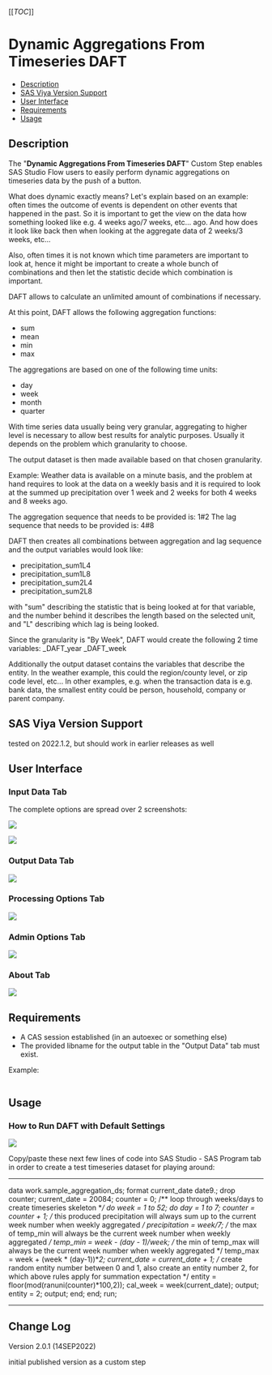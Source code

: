 [[_TOC_]]

# Dynamic Aggregations From Timeseries DAFT

* [Description](#description)
* [SAS Viya Version Support](#sas-viya-version-support)
* [User Interface](#user-interface)
* [Requirements](#requirements)
* [Usage](#usage)

## Description

The "**Dynamic Aggregations From Timeseries DAFT**" Custom Step enables SAS Studio Flow users to easily perform dynamic aggregations on timeseries data by the push of a button.

What does dynamic exactly means?
Let's explain based on an example: often times the outcome of events is dependent on other events that happened in the past. So it is important to get the view on the data how something looked like e.g. 4 weeks ago/7 weeks, etc... ago. And how does it look like back then when looking at the aggregate data of 2 weeks/3 weeks, etc...

Also, often times it is not known which time parameters are important to look at, hence it might be important to create a whole bunch of combinations and then let the statistic decide which combination is important. 

DAFT allows to calculate an unlimited amount of combinations if necessary.

At this point, DAFT allows the following aggregation functions:
- sum 
- mean
- min 
- max

The aggregations are based on one of the following time units:
- day 
- week
- month
- quarter

With time series data usually being very granular, aggregating to higher level is necessary to allow best results for analytic purposes. 
Usually it depends on the problem which granularity to choose. 

The output dataset is then made available based on that chosen granularity. 

Example:
Weather data is available on a minute basis, and the problem at hand requires to look at the data on a weekly basis and it is required to look at the summed up precipitation over 1 week and 2 weeks for both 4 weeks and 8 weeks ago. 

The aggregation sequence that needs to be provided is: 1#2
The lag sequence that needs to be provided is: 4#8

DAFT then creates all combinations between aggregation and lag sequence and the output variables would look like:
- precipitation_sum1L4
- precipitation_sum1L8
- precipitation_sum2L4
- precipitation_sum2L8

with "sum" describing the statistic that is being looked at for that variable, and the number behind it describes the length based on the selected unit, and "L" describing which lag is being looked. 

Since the granularity is "By Week", DAFT would create the following 2 time variables:
_DAFT_year
_DAFT_week

Additionally the output dataset contains the variables that describe the entity. 
In the weather example, this could the region/county level, or zip code level, etc...
In other examples, e.g. when the transaction data is e.g. bank data, the smallest entity could be person, household, company or parent company.

## SAS Viya Version Support
tested on 2022.1.2, but should work in earlier releases as well

## User Interface

### Input Data Tab

The complete options are spread over 2 screenshots:

![](img/daft_input_data_tab1.PNG)

![](img/daft_input_data_tab2.PNG)


### Output Data Tab

![](img/daft_output_data_tab.PNG)


### Processing Options Tab

![](img/daft_processing_options_tab.PNG)

### Admin Options Tab

![](img/daft_admin_options_tab.PNG)

### About Tab

![](img/daft_about_tab.PNG)


## Requirements

* A CAS session established (in an autoexec or something else)
* The provided libname for the output table in the "Output Data" tab must exist.

Example:

```sas

```

## Usage

### How to Run DAFT with Default Settings



![](img/daft_run_with_defaults.gif)

Copy/paste these next few lines of code into SAS Studio - SAS Program tab in order to create a test timeseries dataset for playing around:
*******
data work.sample_aggregation_ds;
	format 
		current_date date9.;
	drop
		counter;
	current_date = 20084;
	counter = 0;
	/**
	loop through weeks/days to create timeseries skeleton
	**/
	do week = 1 to 52;
		do day = 1 to 7;
			counter = counter + 1;
			/* 
			this produced precipitation will always sum up to the current week number when 
			weekly aggregated
			*/
			precipitation = week/7;
			/*
			the max of temp_min will always be the current week number when weekly aggregated
			*/
			temp_min = week - (day - 1)/week;
			/*
			the min of temp_max will always be the current week number when weekly aggregated
			*/
			temp_max = week + (week * (day-1))**2;
			current_date = current_date + 1;
			/*
			create random entity number between 0 and 1, also create an entity number 2, for which 
			above rules apply for summation expectation
			*/
			entity = floor(mod(ranuni(counter)*100,2));
			cal_week = week(current_date);
			output;
			entity = 2;
			output;
		end;
	end;
run;
**************

## Change Log

Version 2.0.1 (14SEP2022)

initial published version as a custom step
